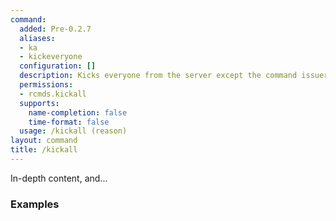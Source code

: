 ```yaml
---
command:
  added: Pre-0.2.7
  aliases:
  - ka
  - kickeveryone
  configuration: []
  description: Kicks everyone from the server except the command issuer.
  permissions:
  - rcmds.kickall
  supports:
    name-completion: false
    time-format: false
  usage: /kickall (reason)
layout: command
title: /kickall
---
```


In-depth content, and...

### Examples

